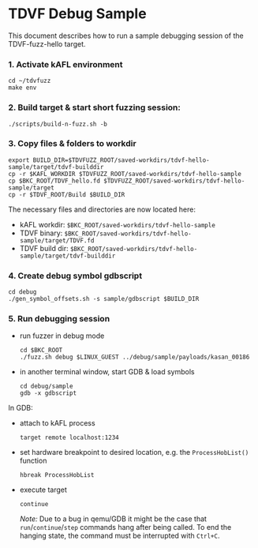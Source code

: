 # TDVF Debug Sample

This document describes how to run a sample debugging session of the TDVF-fuzz-hello target.

### 1. Activate kAFL environment
```
cd ~/tdvfuzz
make env
```

### 2. Build target & start short fuzzing session:
```
./scripts/build-n-fuzz.sh -b
```

### 3. Copy files & folders to workdir
```
export BUILD_DIR=$TDVFUZZ_ROOT/saved-workdirs/tdvf-hello-sample/target/tdvf-builddir
cp -r $KAFL_WORKDIR $TDVFUZZ_ROOT/saved-workdirs/tdvf-hello-sample
cp $BKC_ROOT/TDVF_hello.fd $TDVFUZZ_ROOT/saved-workdirs/tdvf-hello-sample/target
cp -r $TDVF_ROOT/Build $BUILD_DIR
```

The necessary files and directories are now located here:
- kAFL workdir: `$BKC_ROOT/saved-workdirs/tdvf-hello-sample`
- TDVF binary: `$BKC_ROOT/saved-workdirs/tdvf-hello-sample/target/TDVF.fd`
- TDVF build dir: `$BKC_ROOT/saved-workdirs/tdvf-hello-sample/target/tdvf-builddir`

### 4. Create debug symbol gdbscript
```
cd debug
./gen_symbol_offsets.sh -s sample/gdbscript $BUILD_DIR
```

### 5. Run debugging session
- run fuzzer in debug mode
    ```
    cd $BKC_ROOT
    ./fuzz.sh debug $LINUX_GUEST ../debug/sample/payloads/kasan_00186
    ```
- in another terminal window, start GDB & load symbols
    ```
    cd debug/sample
    gdb -x gdbscript
    ```

In GDB:
- attach to kAFL process
    ```
    target remote localhost:1234
    ```
- set hardware breakpoint to desired location, e.g. the `ProcessHobList()` function
    ```
    hbreak ProcessHobList
    ```
- execute target
    ```
    continue
    ```
    _Note:_ Due to a bug in qemu/GDB it might be the case that `run`/`continue`/`step` commands hang after being called. To end the hanging state, the command must be interrupted with `Ctrl+C`.

